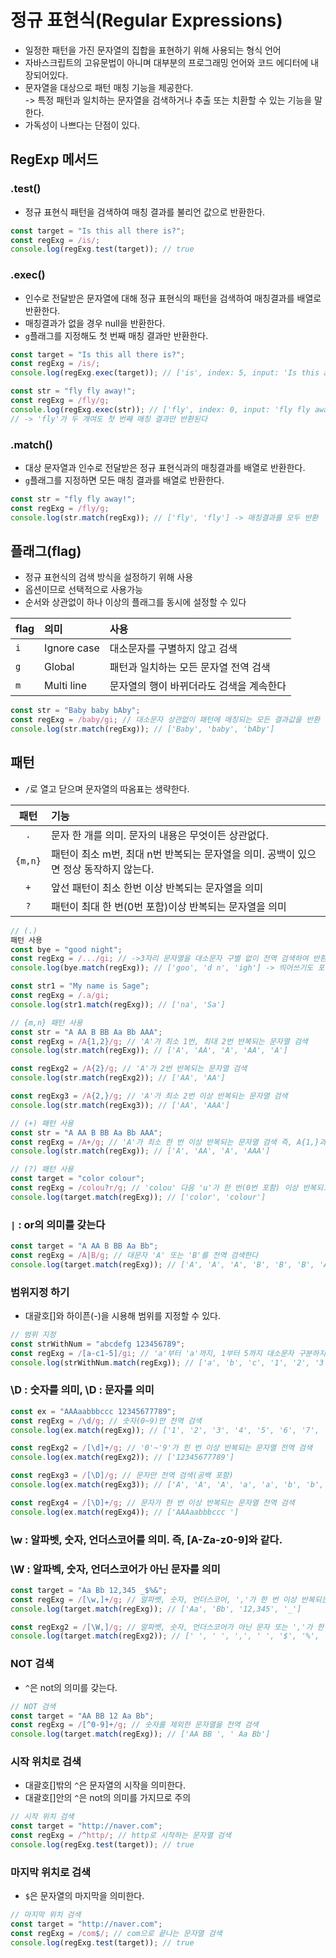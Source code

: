 # 정규 표현식(Regular Expressions)

- 일정한 패턴을 가진 문자열의 집합을 표현하기 위해 사용되는 형식 언어
- 자바스크립트의 고유문법이 아니며 대부분의 프로그래밍 언어와 코드 에디터에 내장되어있다.
- 문자열을 대상으로 패턴 매칭 기능을 제공한다.  
  -> 특정 패턴과 일치하는 문자열을 검색하거나 추출 또는 치환할 수 있는 기능을 말한다.
- 가독성이 나쁘다는 단점이 있다.

## RegExp 메서드

### .test()

- 정규 표현식 패턴을 검색하여 매칭 결과를 불리언 값으로 반환한다.

```javascript
const target = "Is this all there is?";
const regExg = /is/;
console.log(regExg.test(target)); // true
```

### .exec()

- 인수로 전달받은 문자열에 대해 정규 표현식의 패턴을 검색하여 매칭결과를 배열로 반환한다.
- 매칭결과가 없을 경우 null을 반환한다.
- `g`플래그를 지정해도 첫 번째 매칭 결과만 반환한다.

```javascript
const target = "Is this all there is?";
const regExg = /is/;
console.log(regExg.exec(target)); // ['is', index: 5, input: 'Is this all there is?', groups: undefined]
```

```javascript
const str = "fly fly away!";
const regExg = /fly/g;
console.log(regExg.exec(str)); // ['fly', index: 0, input: 'fly fly away!', groups: undefined]
// -> 'fly'가 두 개여도 첫 번째 매칭 결과만 반환된다
```

### .match()

- 대상 문자열과 인수로 전달받은 정규 표현식과의 매칭결과를 배열로 반환한다.
- `g`플래그를 지정하면 모든 매칭 결과를 배열로 반환한다.

```javascript
const str = "fly fly away!";
const regExg = /fly/g;
console.log(str.match(regExg)); // ['fly', 'fly'] -> 매칭결과를 모두 반환
```

## 플래그(flag)

- 정규 표현식의 검색 방식을 설정하기 위해 사용
- 옵션이므로 선택적으로 사용가능
- 순서와 상관없이 하나 이상의 플래그를 동시에 설정할 수 있다

| flag | 의미        | 사용                                     |
| :--- | :---------- | :--------------------------------------- |
| `i`  | Ignore case | 대소문자를 구별하지 않고 검색            |
| `g`  | Global      | 패턴과 일치하는 모든 문자열 전역 검색    |
| `m`  | Multi line  | 문자열의 행이 바뀌더라도 검색을 계속한다 |

```javascript
const str = "Baby baby bAby";
const regExg = /baby/gi; // 대소문자 상관없이 패턴에 매칭되는 모든 결과값을 반환
console.log(str.match(regExg)); // ['Baby', 'baby', 'bAby']
```

## 패턴

- `/`로 열고 닫으며 문자열의 따옴표는 생략한다.

|  패턴   | 기능                                                                                  |
| :-----: | :------------------------------------------------------------------------------------ |
|   `.`   | 문자 한 개를 의미. 문자의 내용은 무엇이든 상관없다.                                   |
| `{m,n}` | 패턴이 최소 m번, 최대 n번 반복되는 문자열을 의미. 공백이 있으면 정상 동작하지 않는다. |
|   `+`   | 앞선 패턴이 최소 한번 이상 반복되는 문자열을 의미                                     |
|   `?`   | 패턴이 최대 한 번(0번 포함)이상 반복되는 문자열을 의미                                |

```javascript
// (.)
패턴 사용
const bye = "good night";
const regExg = /.../gi; // ->3자리 문자열을 대소문자 구별 없이 전역 검색하여 반환
console.log(bye.match(regExg)); // ['goo', 'd n', 'igh'] -> 띄어쓰기도 포함
```

```javascript
const str1 = "My name is Sage";
const regExg = /.a/gi;
console.log(str1.match(regExg)); // ['na', 'Sa']
```

```javascript
// {m,n} 패턴 사용
const str = "A AA B BB Aa Bb AAA";
const regExg = /A{1,2}/g; // 'A'가 최소 1번, 최대 2번 반복되는 문자열 검색
console.log(str.match(regExg)); // ['A', 'AA', 'A', 'AA', 'A']

const regExg2 = /A{2}/g; // 'A'가 2번 반복되는 문자열 검색
console.log(str.match(regExg2)); // ['AA', 'AA']

const regExg3 = /A{2,}/g; // 'A'가 최소 2번 이상 반복되는 문자열 검색
console.log(str.match(regExg3)); // ['AA', 'AAA']
```

```javascript
// (+) 패턴 사용
const str = "A AA B BB Aa Bb AAA";
const regExg = /A+/g; // 'A'가 최소 한 번 이상 반복되는 문자열 검색 즉, A{1,}과 같다
console.log(str.match(regExg)); // ['A', 'AA', 'A', 'AAA']
```

```javascript
// (?) 패턴 사용
const target = "color colour";
const regExg = /colou?r/g; // 'colou' 다음 'u'가 한 번(0번 포함) 이상 반복되고 'r'이 이어지는 문자열 검색
console.log(target.match(regExg)); // ['color', 'colour']
```

### `|` : or의 의미를 갖는다

```javascript
const target = "A AA B BB Aa Bb";
const regExg = /A|B/g; // 대문자 'A' 또는 'B'를 전역 검색한다
console.log(target.match(regExg)); // ['A', 'A', 'A', 'B', 'B', 'B', 'A', 'B']
```

### 범위지정 하기

- 대괄호[]와 하이픈(-)을 시용해 범위를 지정할 수 있다.

```javascript
// 범위 지정
const strWithNum = "abcdefg 123456789";
const regExg = /[a-c1-5]/gi; // 'a'부터 'a'까지, 1부터 5까지 대소문자 구분하지않고 전역 검색
console.log(strWithNum.match(regExg)); // ['a', 'b', 'c', '1', '2', '3', '4', '5']
```

### \D : 숫자를 의미, \D : 문자를 의미

```javascript
const ex = "AAAaabbbccc 12345677789";
const regExg = /\d/g; // 숫자(0~9)만 전역 검색
console.log(ex.match(regExg)); // ['1', '2', '3', '4', '5', '6', '7', '7', '7', '8', '9']

const regExg2 = /[\d]+/g; // '0'~'9'가 힌 번 이상 반복되는 문자열 전역 검색
console.log(ex.match(regExg2)); // ['12345677789']

const regExg3 = /[\D]/g; // 문자만 전역 검색(공백 포함)
console.log(ex.match(regExg3)); // ['A', 'A', 'A', 'a', 'a', 'b', 'b', 'b', 'c', 'c', 'c', ' ']

const regExg4 = /[\D]+/g; // 문자가 한 번 이상 반복되는 문자열 전역 검색
console.log(ex.match(regExg4)); // ['AAAaabbbccc ']
```

### \w : 알파벳, 숫자, 언더스코어를 의미. 즉, [A-Za-z0-9]와 같다.

### \W : 알파벡, 숫자, 언더스코어가 아닌 문자를 의미

```javascript
const target = "Aa Bb 12,345 _$%&";
const regExg = /[\w,]+/g; // 알파벳, 숫자, 언더스코어, ','가 한 번 이상 반복되는 문자열을 전역 검색
console.log(target.match(regExg)); // ['Aa', 'Bb', '12,345', '_']

const regExg2 = /[\W,]/g; // 알파벳, 숫자, 언더스코어가 아닌 문자 또는 ','가 한 번이상 반복되는 문지열을 전역 검색
console.log(target.match(regExg2)); // [' ', ' ', ',', ' ', '$', '%', '&']
```

### NOT 검색

- `^`은 not의 의미를 갖는다.

```javascript
// NOT 검색
const target = "AA BB 12 Aa Bb";
const regExg = /[^0-9]+/g; // 숫자를 제외한 문자열을 전역 검색
console.log(target.match(regExg)); // ['AA BB ', ' Aa Bb']
```

### 시작 위치로 검색

- 대괄호[]밖의 `^`은 문자열의 시작을 의미한다.
- 대괄호[]안의 `^`은 not의 의미를 가지므로 주의

```javascript
// 시작 위치 검색
const target = "http://naver.com";
const regExg = /^http/; // http로 시작하는 문자열 검색
console.log(regExg.test(target)); // true
```

### 마지막 위치로 검색

- `$`은 문자열의 마지막을 의미한다.

```javascript
// 마지막 위치 검색
const target = "http://naver.com";
const regExg = /com$/; // com으로 끝나는 문자열 검색
console.log(regExg.test(target)); // true
```
